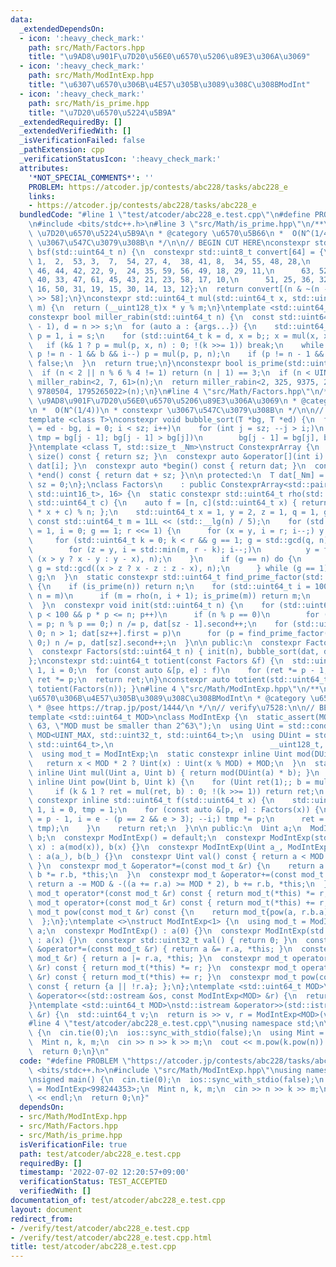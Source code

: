 ```yaml
---
data:
  _extendedDependsOn:
  - icon: ':heavy_check_mark:'
    path: src/Math/Factors.hpp
    title: "\u9AD8\u901F\u7D20\u56E0\u6570\u5206\u89E3\u306A\u3069"
  - icon: ':heavy_check_mark:'
    path: src/Math/ModIntExp.hpp
    title: "\u6307\u6570\u306B\u4E57\u305B\u3089\u308C\u308BModInt"
  - icon: ':heavy_check_mark:'
    path: src/Math/is_prime.hpp
    title: "\u7D20\u6570\u5224\u5B9A"
  _extendedRequiredBy: []
  _extendedVerifiedWith: []
  _isVerificationFailed: false
  _pathExtension: cpp
  _verificationStatusIcon: ':heavy_check_mark:'
  attributes:
    '*NOT_SPECIAL_COMMENTS*': ''
    PROBLEM: https://atcoder.jp/contests/abc228/tasks/abc228_e
    links:
    - https://atcoder.jp/contests/abc228/tasks/abc228_e
  bundledCode: "#line 1 \"test/atcoder/abc228_e.test.cpp\"\n#define PROBLEM \"https://atcoder.jp/contests/abc228/tasks/abc228_e\"\
    \n#include <bits/stdc++.h>\n#line 3 \"src/Math/is_prime.hpp\"\n/**\n * @title\
    \ \u7D20\u6570\u5224\u5B9A\n * @category \u6570\u5B66\n *  O(N^(1/4))\n * constexpr\
    \ \u3067\u547C\u3079\u308B\n */\n\n// BEGIN CUT HERE\nconstexpr std::uint16_t\
    \ bsf(std::uint64_t n) {\n  constexpr std::uint8_t convert[64] = {\n      0, \
    \ 1,  2,  53, 3,  7,  54, 27, 4,  38, 41, 8,  34, 55, 48, 28,\n      62, 5,  39,\
    \ 46, 44, 42, 22, 9,  24, 35, 59, 56, 49, 18, 29, 11,\n      63, 52, 6,  26, 37,\
    \ 40, 33, 47, 61, 45, 43, 21, 23, 58, 17, 10,\n      51, 25, 36, 32, 60, 20, 57,\
    \ 16, 50, 31, 19, 15, 30, 14, 13, 12};\n  return convert[(n & ~(n - 1)) * 157587932685088877\
    \ >> 58];\n}\nconstexpr std::uint64_t mul(std::uint64_t x, std::uint64_t y, std::uint64_t\
    \ m) {\n  return (__uint128_t)x * y % m;\n}\ntemplate <std::uint64_t... args>\n\
    constexpr bool miller_rabin(std::uint64_t n) {\n  const std::uint64_t s = bsf(n\
    \ - 1), d = n >> s;\n  for (auto a : {args...}) {\n    std::uint64_t b = a % n,\
    \ p = 1, i = s;\n    for (std::uint64_t k = d, x = b;; x = mul(x, x, n))\n   \
    \   if (k& 1 ? p = mul(p, x, n) : 0; !(k >>= 1)) break;\n    while (p != 1 &&\
    \ p != n - 1 && b && i--) p = mul(p, p, n);\n    if (p != n - 1 && i != s) return\
    \ false;\n  }\n  return true;\n}\nconstexpr bool is_prime(std::uint64_t n) {\n\
    \  if (n < 2 || n % 6 % 4 != 1) return (n | 1) == 3;\n  if (n < UINT_MAX) return\
    \ miller_rabin<2, 7, 61>(n);\n  return miller_rabin<2, 325, 9375, 28178, 450775,\
    \ 9780504, 1795265022>(n);\n}\n#line 4 \"src/Math/Factors.hpp\"\n/**\n * @title\
    \ \u9AD8\u901F\u7D20\u56E0\u6570\u5206\u89E3\u306A\u3069\n * @category \u6570\u5B66\
    \n *  O(N^(1/4))\n * constexpr \u3067\u547C\u3079\u308B\n */\n\n// BEGIN CUT HERE\n\
    template <class T>\nconstexpr void bubble_sort(T *bg, T *ed) {\n  for (int sz\
    \ = ed - bg, i = 0; i < sz; i++)\n    for (int j = sz; --j > i;)\n      if (auto\
    \ tmp = bg[j - 1]; bg[j - 1] > bg[j])\n        bg[j - 1] = bg[j], bg[j] = tmp;\n\
    }\ntemplate <class T, std::size_t _Nm>\nstruct ConstexprArray {\n  constexpr std::size_t\
    \ size() const { return sz; }\n  constexpr auto &operator[](int i) const { return\
    \ dat[i]; }\n  constexpr auto *begin() const { return dat; }\n  constexpr auto\
    \ *end() const { return dat + sz; }\n\n protected:\n  T dat[_Nm] = {};\n  std::size_t\
    \ sz = 0;\n};\nclass Factors\n    : public ConstexprArray<std::pair<std::uint64_t,\
    \ std::uint16_t>, 16> {\n  static constexpr std::uint64_t rho(std::uint64_t n,\
    \ std::uint64_t c) {\n    auto f = [n, c](std::uint64_t x) { return ((__uint128_t)x\
    \ * x + c) % n; };\n    std::uint64_t x = 1, y = 2, z = 1, q = 1, g = 1;\n   \
    \ const std::uint64_t m = 1LL << (std::__lg(n) / 5);\n    for (std::uint64_t r\
    \ = 1, i = 0; g == 1; r <<= 1) {\n      for (x = y, i = r; i--;) y = f(y);\n \
    \     for (std::uint64_t k = 0; k < r && g == 1; g = std::gcd(q, n), k += m)\n\
    \        for (z = y, i = std::min(m, r - k); i--;)\n          y = f(y), q = mul(q,\
    \ (x > y ? x - y : y - x), n);\n    }\n    if (g == n) do {\n        z = f(z),\
    \ g = std::gcd((x > z ? x - z : z - x), n);\n      } while (g == 1);\n    return\
    \ g;\n  }\n  static constexpr std::uint64_t find_prime_factor(std::uint64_t n)\
    \ {\n    if (is_prime(n)) return n;\n    for (std::uint64_t i = 100, m = 0; i--;\
    \ n = m)\n      if (m = rho(n, i + 1); is_prime(m)) return m;\n    return 0;\n\
    \  }\n  constexpr void init(std::uint64_t n) {\n    for (std::uint64_t p = 2;\
    \ p < 100 && p * p <= n; p++)\n      if (n % p == 0)\n        for (dat[sz++].first\
    \ = p; n % p == 0;) n /= p, dat[sz - 1].second++;\n    for (std::uint64_t p =\
    \ 0; n > 1; dat[sz++].first = p)\n      for (p = find_prime_factor(n); n % p ==\
    \ 0;) n /= p, dat[sz].second++;\n  }\n\n public:\n  constexpr Factors() = default;\n\
    \  constexpr Factors(std::uint64_t n) { init(n), bubble_sort(dat, dat + sz); }\n\
    };\nconstexpr std::uint64_t totient(const Factors &f) {\n  std::uint64_t ret =\
    \ 1, i = 0;\n  for (const auto &[p, e] : f)\n    for (ret *= p - 1, i = e; --i;)\
    \ ret *= p;\n  return ret;\n}\nconstexpr auto totient(std::uint64_t n) { return\
    \ totient(Factors(n)); }\n#line 4 \"src/Math/ModIntExp.hpp\"\n/**\n * @title \u6307\
    \u6570\u306B\u4E57\u305B\u3089\u308C\u308BModInt\n * @category \u6570\u5B66\n\
    \ * @see https://trap.jp/post/1444/\n */\n// verify\u7528:\n\n// BEGIN CUT HERE\n\
    template <std::uint64_t MOD>\nclass ModIntExp {\n  static_assert(MOD < 1uLL <<\
    \ 63, \"MOD must be smaller than 2^63\");\n  using Uint = std::conditional_t <\
    \ MOD<UINT_MAX, std::uint32_t, std::uint64_t>;\n  using DUint = std::conditional_t<std::is_same_v<Uint,\
    \ std::uint64_t>,\n                                   __uint128_t, std::uint64_t>;\n\
    \  using mod_t = ModIntExp;\n  static constexpr inline Uint mod(DUint x) {\n \
    \   return x < MOD * 2 ? Uint(x) : Uint(x % MOD) + MOD;\n  }\n  static constexpr\
    \ inline Uint mul(Uint a, Uint b) { return mod(DUint(a) * b); }\n  static constexpr\
    \ inline Uint pow(Uint b, Uint k) {\n    for (Uint ret(1);; b = mul(b, b))\n \
    \     if (k & 1 ? ret = mul(ret, b) : 0; !(k >>= 1)) return ret;\n  }\n  static\
    \ constexpr inline std::uint64_t f(std::uint64_t x) {\n    std::uint64_t ret =\
    \ 1, i = 0, tmp = 1;\n    for (const auto &[p, e] : Factors(x)) {\n      for (tmp\
    \ = p - 1, i = e - (p == 2 && e > 3); --i;) tmp *= p;\n      ret = std::lcm(ret,\
    \ tmp);\n    }\n    return ret;\n  }\n\n public:\n  Uint a;\n  ModIntExp<f(MOD)>\
    \ b;\n  constexpr ModIntExp() = default;\n  constexpr ModIntExp(std::uint64_t\
    \ x) : a(mod(x)), b(x) {}\n  constexpr ModIntExp(Uint a_, ModIntExp<f(MOD)> b_)\
    \ : a(a_), b(b_) {}\n  constexpr Uint val() const { return a < MOD ? a : a - MOD;\
    \ }\n  constexpr mod_t &operator*=(const mod_t &r) {\n    return a = mul(a, r.a),\
    \ b *= r.b, *this;\n  }\n  constexpr mod_t &operator+=(const mod_t &r) {\n   \
    \ return a -= MOD & -((a += r.a) >= MOD * 2), b += r.b, *this;\n  }\n  constexpr\
    \ mod_t operator*(const mod_t &r) const { return mod_t(*this) *= r; }\n  constexpr\
    \ mod_t operator+(const mod_t &r) const { return mod_t(*this) += r; }\n  constexpr\
    \ mod_t pow(const mod_t &r) const {\n    return mod_t{pow(a, r.b.a), b.pow(r.b)};\n\
    \  };\n};\ntemplate <>\nstruct ModIntExp<1> {\n  using mod_t = ModIntExp;\n  bool\
    \ a;\n  constexpr ModIntExp() : a(0) {}\n  constexpr ModIntExp(std::uint64_t x)\
    \ : a(x) {}\n  constexpr std::uint32_t val() { return 0; }\n  constexpr mod_t\
    \ &operator*=(const mod_t &r) { return a &= r.a, *this; }\n  constexpr mod_t &operator+=(const\
    \ mod_t &r) { return a |= r.a, *this; }\n  constexpr mod_t operator*(const mod_t\
    \ &r) const { return mod_t(*this) *= r; }\n  constexpr mod_t operator+(const mod_t\
    \ &r) const { return mod_t(*this) += r; }\n  constexpr mod_t pow(const mod_t &r)\
    \ const { return {a || !r.a}; };\n};\ntemplate <std::uint64_t MOD>\nstd::ostream\
    \ &operator<<(std::ostream &os, const ModIntExp<MOD> &r) {\n  return os << r.val();\n\
    }\ntemplate <std::uint64_t MOD>\nstd::istream &operator>>(std::istream &is, ModIntExp<MOD>\
    \ &r) {\n  std::uint64_t v;\n  return is >> v, r = ModIntExp<MOD>(v), is;\n}\n\
    #line 4 \"test/atcoder/abc228_e.test.cpp\"\nusing namespace std;\n\nsigned main()\
    \ {\n  cin.tie(0);\n  ios::sync_with_stdio(false);\n  using Mint = ModIntExp<998244353>;\n\
    \  Mint n, k, m;\n  cin >> n >> k >> m;\n  cout << m.pow(k.pow(n)) << endl;\n\
    \  return 0;\n}\n"
  code: "#define PROBLEM \"https://atcoder.jp/contests/abc228/tasks/abc228_e\"\n#include\
    \ <bits/stdc++.h>\n#include \"src/Math/ModIntExp.hpp\"\nusing namespace std;\n\
    \nsigned main() {\n  cin.tie(0);\n  ios::sync_with_stdio(false);\n  using Mint\
    \ = ModIntExp<998244353>;\n  Mint n, k, m;\n  cin >> n >> k >> m;\n  cout << m.pow(k.pow(n))\
    \ << endl;\n  return 0;\n}"
  dependsOn:
  - src/Math/ModIntExp.hpp
  - src/Math/Factors.hpp
  - src/Math/is_prime.hpp
  isVerificationFile: true
  path: test/atcoder/abc228_e.test.cpp
  requiredBy: []
  timestamp: '2022-07-02 12:20:57+09:00'
  verificationStatus: TEST_ACCEPTED
  verifiedWith: []
documentation_of: test/atcoder/abc228_e.test.cpp
layout: document
redirect_from:
- /verify/test/atcoder/abc228_e.test.cpp
- /verify/test/atcoder/abc228_e.test.cpp.html
title: test/atcoder/abc228_e.test.cpp
---
```

